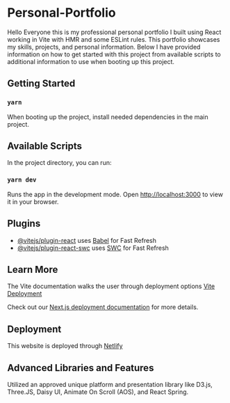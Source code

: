# Personal-Portfolio

Hello Everyone this is my professional personal portfolio I built using React working in Vite with HMR and some ESLint rules. This portfolio showcases my skills, projects, and personal information. Below I have provided information on how to get started with this project from available scripts to additional information to use when booting up this project.

## Getting Started

### `yarn`

When booting up the project, install needed dependencies in the main project.

## Available Scripts

In the project directory, you can run:

### `yarn dev`

Runs the app in the development mode.
Open [http://localhost:3000](http://localhost:3000) to view it in your browser.

## Plugins

- [@vitejs/plugin-react](https://github.com/vitejs/vite-plugin-react/blob/main/packages/plugin-react/README.md) uses [Babel](https://babeljs.io/) for Fast Refresh
- [@vitejs/plugin-react-swc](https://github.com/vitejs/vite-plugin-react-swc) uses [SWC](https://swc.rs/) for Fast Refresh


## Learn More

The Vite documentation walks the user through deployment options [Vite Deployment](https://vitejs.dev/guide/static-deploy)

Check out our [Next.js deployment documentation](https://nextjs.org/docs/deployment) for more details.

## Deployment

This website is deployed through [Netlify](https://www.netlify.com/) 

## Advanced Libraries and Features

Utilized an approved unique platform and presentation library like D3.js, Three.JS, Daisy UI, Animate On Scroll (AOS), and React Spring.
